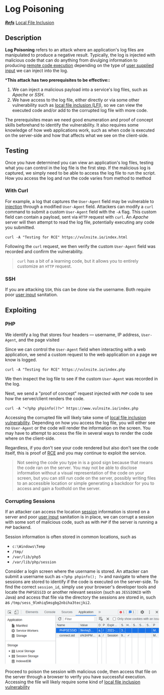 # Log Poisoning

<u>***Refs***</u>
[Local File Inclusion](local_file_inclusion_LFI.md)

## Description

**Log Poisoning** refers to an attack where an application's log files are manipulated to produce a negative result. Typically, the log is injected with malicious code that can do anything from divulging information to producing  [remote code execution](remote_code_execution_rce.md) depending on the type of [user supplied input](../concepts/user_supplied_input.md) we can inject into the log. 

***This attack has two prerequisites to be effective::**

1. We can inject a malicious payload into a service's log files, such as *Apache*  or *SSH*. 
2. We have access to the log file, either directly or via some other vulnerability such as [local file inclusion (LFI)](local_file_inclusion_LFI.md), so we can view the executed code and/or add to the corrupted log file with more code.  

The prerequisites mean we need good enumeration and proof of concept skills beforehand to identify the vulnerability. It also requires some knowledge of how web applications work, such as when code is executed on the server-side and how that affects what we see on the client-side.

## Testing

Once you have determined you can view an application's log files, testing what you can control in the log file is the first step. If the malicious log is captured, we simply need to be able to access the log file to run the script. How you access the log and run the code varies from method to method

### With Curl
For example, a log that captures the `User-Agent` field may be vulnerable to [injection](injection.md) through a modified `User-Agent` field. Attackers can modify a `curl` command to submit a custom `User-Agent` field with the `-A` flag.  This custom field can contain a payload, sent via `HTTP` request with `curl`. An *Apache* server will then attempt to read the log file, potentially executing any code you submitted. 

`curl -A "Testing for RCE" https://vulnsite.io/index.html`

Following the `curl` request, we then verify the custom `User-Agent` field was recorded and confirm the vulnerability. 

> `curl` has a bit of a learning code, but it allows you to entirely customize an `HTTP` request. 

### SSH
If you are attacking `SSH`, this can be done via the username. Both require poor [user input](../concepts/user_supplied_input.md) sanitation. 

## Exploiting

### PHP
We identify a log that stores four headers &mdash; username, IP address, `User-Agent`, and the page visited

Since we can control the `User-Agent` field when interacting with a web application, we send a custom request to the web application on a page we know is logged. 

`curl -A "Testing for RCE" https://vulnsite.io/index.php`

We then inspect the log file to see if the custom `User-Agent` was recorded in the log. 

Next, we send a "proof of concept" request injected with `PHP` code to see how the server/client renders the code. 
 
 `curl -A "<?php phpinfo()?>" https://www.vulnsite.io/index.php`
 
 Accessing the corrupted file will likely take some of [local file inclusion vulnerability](local_file_inclusion_LFI.md). Depending on how you access the log file, you will either see no `User-Agent` or the code will render the information on the screen. You may have to attempt to access the file in several ways to render the code where on the client-side. 
 
 Regardless, if you don't see your code rendered but also don't see the code itself, this is proof of [RCE](remote_code_execution_rce.md) and you may continue to exploit the service.
 
 > Not seeing the code you type in is a good sign because that means the code ran on the server. You may not be able to disclose information without a visual representation of the code on your screen, but you can still run code on the server, possibly writing files to an accessible location or simple generating a backdoor for you to access and gain a foothold on the server. 

### Corrupting Sessions

If an attacker can access the location [session](../concepts/web_tech/sessions.md) information is stored on a server and poor [user input](../concepts/user_supplied_input.md) sanitation is in place, we can corrupt a session with some sort of malicious code, such as with `PHP` if the server is running a `PHP` backend. 

Session information is often stored in common locations, such as 
- `c:\Windows\Temp`
- `/tmp/`
- `/var/lib/php5`
- `/var/lib/php/session`

Consider a login screen where the username is stored. An attacker can submit a username such as `<?php phpinfo(); ?>` and navigate to where the sessions are stored to identify if the code is executed on the server-side. To find the correct `session_id`, simply use your browser's developer tools and locate the `PHPSESSID` or another relevant session (such as `JESSIONID` with Java) and access that file via the directory the sessions are stored in, such as `/tmp/sess_9lmhiq5msgbg2nbiha3tecjki2`. 

![PHPSESSID](vulnerabilities_photos/LFI-PHPSESSIONID.png)

Proceed to poison the session with malicious code, then access that file on the server through a browser to verify you have successful execution. Accessing the file will likely require some kind of [local file inclusion vulnerability](local_file_inclusion_LFI.md)
